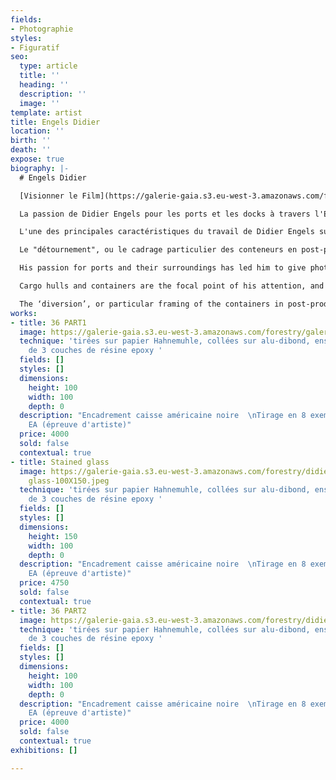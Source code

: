 ```yaml
---
fields:
- Photographie
styles:
- Figuratif
seo:
  type: article
  title: ''
  heading: ''
  description: ''
  image: ''
template: artist
title: Engels Didier
location: ''
birth: ''
death: ''
expose: true
biography: |-
  # Engels Didier

  [Visionner le Film](https://galerie-gaia.s3.eu-west-3.amazonaws.com/forestry/ "didier engels")

  La passion de Didier Engels pour les ports et les docks à travers l'Europe l'a amené à donner une expression photographique à ce monde, tout en conservant son œil pour la matière, héritage de sa formation textile.

  L'une des principales caractéristiques du travail de Didier Engels sur les quais et les conteneurs est de détourner des visuels essentiellement graphiques et colorés, afin de leur donner une dimension plus artistique. Pour ce faire, Didier Engels supprime tous les éléments périphériques autres que le sujet lui-même.

  Le "détournement", ou le cadrage particulier des conteneurs en post-production, met en valeur le graphisme existant et positionne le sujet comme élément principal.L'œil sera d'abord attiré par les couleurs, les alignements et le caractère graphique de l'image.

  His passion for ports and their surroundings has led him to give photographic expression to that world, while retaining his eye for material that is a legacy of his textile background.One of the main features of his work on quays and containers is to divert visuals that are essentially graphic and coloured, in order to give them a more artistic dimension. He does this by removing all peripheral elements other than the subject itself.

  Cargo hulls and containers are the focal point of his attention, and he trains his camera mainly on these subjects. His work has been exhibited to great acclaim at art fairs and galleries that represent him in Europe and the United States.

  The ‘diversion’, or particular framing of the containers in post-production, enhances the existing graphic design and positions the subject as the main element.The eye will be drawn first by the colours, the alignments and the graphic nature of the image. It is only afterwards that the eye will perceive the underlying element, namely, the container or boat hull..
works:
- title: 36 PART1
  image: https://galerie-gaia.s3.eu-west-3.amazonaws.com/forestry/galerie gaia-didier-engels-containers.jpg
  technique: 'tirées sur papier Hahnemuhle, collées sur alu-dibond, ensuite recouvertes
    de 3 couches de résine epoxy '
  fields: []
  styles: []
  dimensions:
    height: 100
    width: 100
    depth: 0
  description: "Encadrement caisse américaine noire  \nTirage en 8 exemplaires + 2
    EA (épreuve d'artiste)"
  price: 4000
  sold: false
  contextual: true
- title: Stained glass
  image: https://galerie-gaia.s3.eu-west-3.amazonaws.com/forestry/didier engels-stained
    glass-100X150.jpeg
  technique: 'tirées sur papier Hahnemuhle, collées sur alu-dibond, ensuite recouvertes
    de 3 couches de résine epoxy '
  fields: []
  styles: []
  dimensions:
    height: 150
    width: 100
    depth: 0
  description: "Encadrement caisse américaine noire  \nTirage en 8 exemplaires + 2
    EA (épreuve d'artiste)"
  price: 4750
  sold: false
  contextual: true
- title: 36 PART2
  image: https://galerie-gaia.s3.eu-west-3.amazonaws.com/forestry/didier engels-36PART2-100X100.jpeg
  technique: 'tirées sur papier Hahnemuhle, collées sur alu-dibond, ensuite recouvertes
    de 3 couches de résine epoxy '
  fields: []
  styles: []
  dimensions:
    height: 100
    width: 100
    depth: 0
  description: "Encadrement caisse américaine noire  \nTirage en 8 exemplaires + 2
    EA (épreuve d'artiste)"
  price: 4000
  sold: false
  contextual: true
exhibitions: []

---
```

